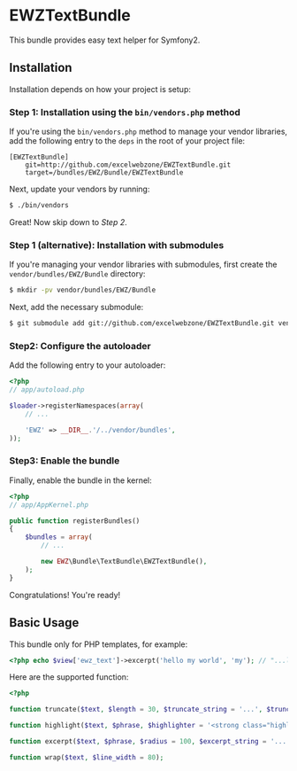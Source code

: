 EWZTextBundle
=============

This bundle provides easy text helper for Symfony2.

## Installation

Installation depends on how your project is setup:

### Step 1: Installation using the `bin/vendors.php` method

If you're using the `bin/vendors.php` method to manage your vendor libraries,
add the following entry to the `deps` in the root of your project file:

```
[EWZTextBundle]
    git=http://github.com/excelwebzone/EWZTextBundle.git
    target=/bundles/EWZ/Bundle/EWZTextBundle
```

Next, update your vendors by running:

``` bash
$ ./bin/vendors
```

Great! Now skip down to *Step 2*.

### Step 1 (alternative): Installation with submodules

If you're managing your vendor libraries with submodules, first create the
`vendor/bundles/EWZ/Bundle` directory:

``` bash
$ mkdir -pv vendor/bundles/EWZ/Bundle
```

Next, add the necessary submodule:

``` bash
$ git submodule add git://github.com/excelwebzone/EWZTextBundle.git vendor/bundles/EWZ/Bundle/EWZTextBundle
```

### Step2: Configure the autoloader

Add the following entry to your autoloader:

``` php
<?php
// app/autoload.php

$loader->registerNamespaces(array(
    // ...

    'EWZ' => __DIR__.'/../vendor/bundles',
));
```

### Step3: Enable the bundle

Finally, enable the bundle in the kernel:

``` php
<?php
// app/AppKernel.php

public function registerBundles()
{
    $bundles = array(
        // ...

        new EWZ\Bundle\TextBundle\EWZTextBundle(),
    );
}
```

Congratulations! You're ready!

## Basic Usage

This bundle only for PHP templates, for example:

``` php
<?php echo $view['ewz_text']->excerpt('hello my world', 'my'); // "...lo my wo..." ?>
```

Here are the supported function:

``` php
<?php

function truncate($text, $length = 30, $truncate_string = '...', $truncate_lastspace = false);

function highlight($text, $phrase, $highlighter = '<strong class="highlight">\\1</strong>');

function excerpt($text, $phrase, $radius = 100, $excerpt_string = '...', $excerpt_space = false);

function wrap($text, $line_width = 80);

```
